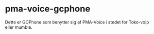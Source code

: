 # pma-voice-gcphone
Dette er GCPhone som benytter sig af PMA-Voice i stedet for Toko-voip eller mumble.
